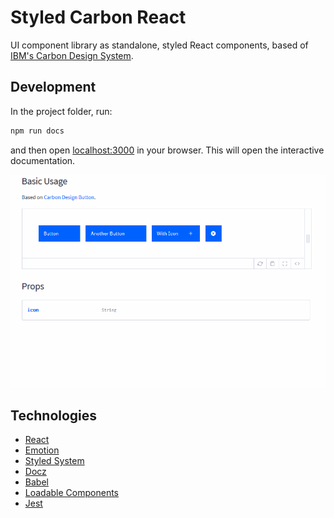 # Styled Carbon React

UI component library as standalone, styled React components, based of [IBM's Carbon Design System](https://www.carbondesignsystem.com/).


## Development

In the project folder, run:

```sh
npm run docs
```
 and then open [localhost:3000](http://127.0.0.1:3000/) in your browser. This will open the interactive documentation.

 ![](./.github/example.gif)

## Technologies

- [React](https://reactjs.org/)
- [Emotion](https://emotion.sh/)
- [Styled System](https://styled-system.com/)
- [Docz](https://www.docz.site/)
- [Babel](https://babeljs.io/)
- [Loadable Components](https://www.smooth-code.com/open-source/loadable-components/)
- [Jest](https://jestjs.io/)
